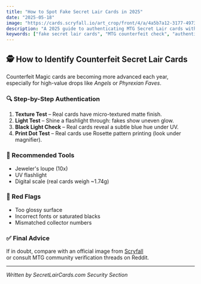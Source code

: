 ```yaml
---
title: "How to Spot Fake Secret Lair Cards in 2025"
date: "2025-05-18"
image: "https://cards.scryfall.io/art_crop/front/4/a/4a5b7a12-3177-4973-b6b3-7b1f36c49a3f.jpg"
description: "A 2025 guide to authenticating MTG Secret Lair cards with detailed inspection steps."
keywords: ["fake secret lair cards", "MTG counterfeit check", "authentic MTG cards", "card collecting tips"]
---
```


## 🕵️ How to Identify Counterfeit Secret Lair Cards

Counterfeit Magic cards are becoming more advanced each year,  
especially for high-value drops like *Angels* or *Phyrexian Faves*.

### 🔍 Step-by-Step Authentication
1. **Texture Test** – Real cards have micro-textured matte finish.  
2. **Light Test** – Shine a flashlight through: fakes show uneven glow.  
3. **Black Light Check** – Real cards reveal a subtle blue hue under UV.  
4. **Print Dot Test** – Real cards use Rosette pattern printing (look under magnifier).

### 🧰 Recommended Tools
- Jeweler's loupe (10x)  
- UV flashlight  
- Digital scale (real cards weigh ~1.74g)

### 🚫 Red Flags
- Too glossy surface  
- Incorrect fonts or saturated blacks  
- Mismatched collector numbers  

### ✅ Final Advice
If in doubt, compare with an official image from [Scryfall](https://scryfall.com)  
or consult MTG community verification threads on Reddit.

---
*Written by SecretLairCards.com Security Section*








